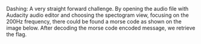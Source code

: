 Dashing: A very straight forward challenge. By opening the audio file with Audacity audio editor and choosing the spectogram view, focusing on the 200Hz frequency, there could be found a morse code as shown on the image below.
After decoding the morse code encoded message, we retrieve the flag.